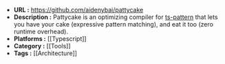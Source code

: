 - **URL :** https://github.com/aidenybai/pattycake
- **Description :** Pattycake is an optimizing compiler for [ts-pattern](https://github.com/gvergnaud/ts-pattern) that lets you have your cake (expressive pattern matching), and eat it too (zero runtime overhead).
- **Platforms :** [[Typescript]]
- **Category :** [[Tools]]
- **Tags :** [[Architecture]]